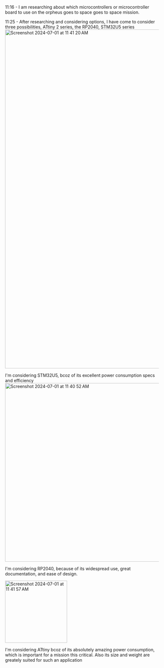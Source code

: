 11:16 - I am researching about which microcontrollers or microcontroller board to use on the orpheus goes to space goes to space mission.

11:25 - After researching and considering options, I have come to consider three possibilities, ATtiny 2 series, the RP2040, STM32U5 series
<img width="1108" alt="Screenshot 2024-07-01 at 11 41 20 AM" src="https://github.com/Vipremigini/OGTS/assets/120324502/e30f0171-feb5-4b85-85f2-70fb5dd5ef89">


I'm considering STM32U5, bcoz of its excellent power consumption specs and efficiency
<img width="584" alt="Screenshot 2024-07-01 at 11 40 52 AM" src="https://github.com/Vipremigini/OGTS/assets/120324502/906747cf-e907-402b-adc9-2678b6bbd7c1">

I'm considering RP2040, because of its widespread use, great documentation, and ease of design.

<img width="203" alt="Screenshot 2024-07-01 at 11 41 57 AM" src="https://github.com/Vipremigini/OGTS/assets/120324502/a3699fbe-d2ed-4625-b0ac-57a1c6939b71">

I'm considering ATtiny bcoz of its absolutely amazing power consumption, which is important for a mission this critical. Also its size and weight are greately suited for such an application
